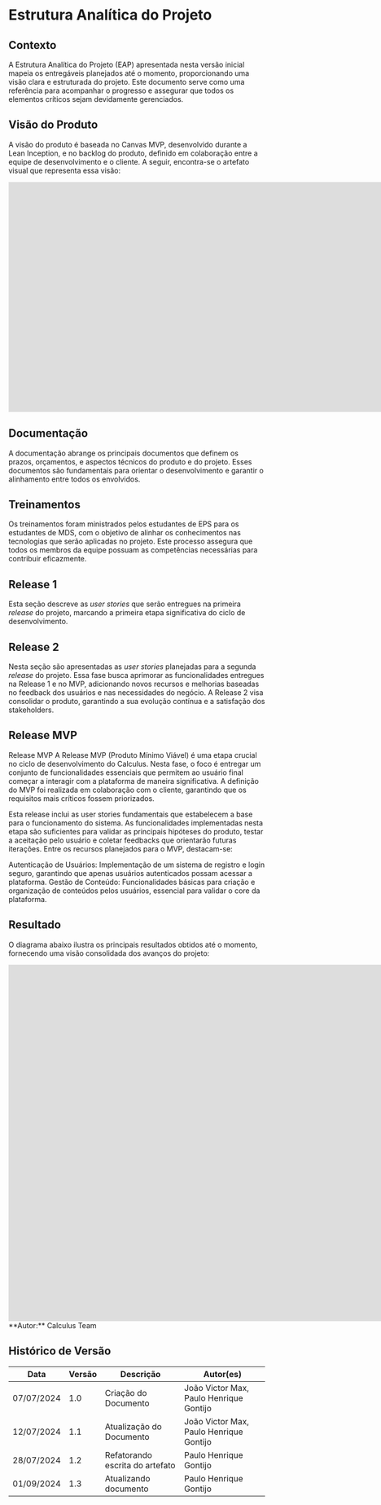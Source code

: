 # Estrutura Analítica do Projeto

## Contexto
A Estrutura Analítica do Projeto (EAP) apresentada nesta versão inicial mapeia os entregáveis planejados até o momento, proporcionando uma visão clara e estruturada do projeto. Este documento serve como uma referência para acompanhar o progresso e assegurar que todos os elementos críticos sejam devidamente gerenciados.

## Visão do Produto
A visão do produto é baseada no Canvas MVP, desenvolvido durante a Lean Inception, e no backlog do produto, definido em colaboração entre a equipe de desenvolvimento e o cliente. A seguir, encontra-se o artefato visual que representa essa visão:

<iframe style="border: 1px solid rgba(0, 0, 0, 0.1);" width="1600" height="450" src="https://www.figma.com/embed?embed_host=share&url=https%3A%2F%2Fwww.figma.com%2Fboard%2FPqgargzEhsJcxVetj2EUrt%2FVisao-do-Produto-2024.1%3Fnode-id%3D0-1%26t%3D4xLrlDAEaMLJxjf8-1" allowfullscreen></iframe>

## Documentação
A documentação abrange os principais documentos que definem os prazos, orçamentos, e aspectos técnicos do produto e do projeto. Esses documentos são fundamentais para orientar o desenvolvimento e garantir o alinhamento entre todos os envolvidos.

## Treinamentos
Os treinamentos foram ministrados pelos estudantes de EPS para os estudantes de MDS, com o objetivo de alinhar os conhecimentos nas tecnologias que serão aplicadas no projeto. Este processo assegura que todos os membros da equipe possuam as competências necessárias para contribuir eficazmente.

## Release 1
Esta seção descreve as _user stories_ que serão entregues na primeira _release_ do projeto, marcando a primeira etapa significativa do ciclo de desenvolvimento.

## Release 2
Nesta seção são apresentadas as _user stories_ planejadas para a segunda _release_ do projeto. Essa fase busca aprimorar as funcionalidades entregues na Release 1 e no MVP, adicionando novos recursos e melhorias baseadas no feedback dos usuários e nas necessidades do negócio. A Release 2 visa consolidar o produto, garantindo a sua evolução contínua e a satisfação dos stakeholders.

## Release MVP
Release MVP
A Release MVP (Produto Mínimo Viável) é uma etapa crucial no ciclo de desenvolvimento do Calculus. Nesta fase, o foco é entregar um conjunto de funcionalidades essenciais que permitem ao usuário final começar a interagir com a plataforma de maneira significativa. A definição do MVP foi realizada em colaboração com o cliente, garantindo que os requisitos mais críticos fossem priorizados.

Esta release inclui as user stories fundamentais que estabelecem a base para o funcionamento do sistema. As funcionalidades implementadas nesta etapa são suficientes para validar as principais hipóteses do produto, testar a aceitação pelo usuário e coletar feedbacks que orientarão futuras iterações. Entre os recursos planejados para o MVP, destacam-se:

Autenticação de Usuários: Implementação de um sistema de registro e login seguro, garantindo que apenas usuários autenticados possam acessar a plataforma.
Gestão de Conteúdo: Funcionalidades básicas para criação e organização de conteúdos pelos usuários, essencial para validar o core da plataforma.

## Resultado
O diagrama abaixo ilustra os principais resultados obtidos até o momento, fornecendo uma visão consolidada dos avanços do projeto:

<iframe style="border:none" width="1600" height="700" src="https://whimsical.com/embed/GkP1xrKnJBVZ2HNrVVQhB3"></iframe>
**Autor:** Calculus Team

## Histórico de Versão
| Data       | Versão | Descrição             | Autor(es)                          |
|------------|--------|-----------------------|------------------------------------|
| 07/07/2024 | 1.0    | Criação do Documento  | João Victor Max, Paulo Henrique Gontijo |
| 12/07/2024 | 1.1    | Atualização do Documento | João Victor Max, Paulo Henrique Gontijo |
| 28/07/2024 | 1.2    | Refatorando escrita do artefato | Paulo Henrique Gontijo |
| 01/09/2024 | 1.3    | Atualizando documento  | Paulo Henrique Gontijo |